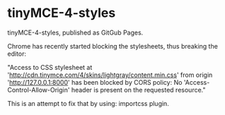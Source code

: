 # tinyMCE-4-styles
tinyMCE-4-styles, published as GitGub Pages.

Chrome has recently started blocking the stylesheets, thus breaking the editor: 

"Access to CSS stylesheet at 'http://cdn.tinymce.com/4/skins/lightgray/content.min.css' from origin 'http://127.0.0.1:8000' has been blocked by CORS policy: No 'Access-Control-Allow-Origin' header is present on the requested resource."

This is an attempt to fix that by using: importcss plugin.
